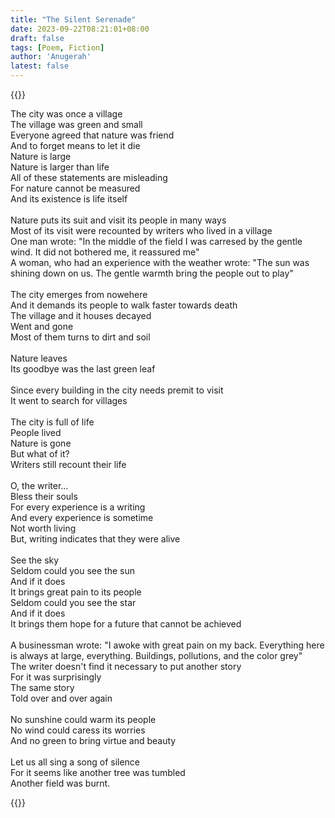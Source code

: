 ```yaml
---
title: "The Silent Serenade"
date: 2023-09-22T08:21:01+08:00
draft: false
tags: [Poem, Fiction]
author: 'Anugerah'
latest: false
---
```


{{<rawhtml>}}

<p style="text-align: center;">

The city was once a village
<br>
The village was green and small
<br>
Everyone agreed that nature was friend
<br>
And to forget means to let it die
<br>
Nature is large
<br>
Nature is larger than life
<br>
All of these statements are misleading
<br>
For nature cannot be measured
<br>
And its existence is life itself
<br>
<br>
Nature puts  its suit and visit its people in many ways
<br>
Most of its visit were recounted by writers who lived in a village
<br>
One man wrote: "In the middle of the field I was carresed by the gentle wind. It did not bothered me, it reassured me"
<br>
A woman, who had an experience with the weather wrote: "The sun was shining down on us. The gentle warmth bring the people out to play"
<br>
<br>
The city emerges from nowehere
<br>
And it demands its people to walk faster towards death
<br>
The village and it houses decayed
<br>
Went and gone
<br>
Most of them turns to dirt and soil
<br>
<br>
Nature leaves
<br>
Its goodbye was the last green leaf
<br>
<br>
Since every building in the city needs premit to visit
<br>
It went to search for villages
<br>
<br>
The city is full of life
<br>
People lived
<br>
Nature is gone
<br>
But what of it?
<br>
Writers still recount their life
<br>
<br>
O, the writer...
<br>
Bless their souls
<br>
For every experience is a writing
<br>
And every experience is sometime
<br>
Not worth living
<br>
But, writing indicates that they were alive
<br>
<br>
See the sky
<br>
Seldom could you see the sun
<br>
And if it does
<br>
It brings great pain to its people
<br>
Seldom could you see the star
<br>
And if it does
<br>
It brings them hope for a future that cannot be achieved
<br>
<br>
A businessman wrote: "I awoke with great pain on my back. Everything here is always at large, everything. Buildings, pollutions, and the color grey"
<br>
The writer doesn't find it necessary to put another story
<br>
For it was surprisingly
<br>
The same story
<br>
Told over and over again
<br>
<br>
No sunshine could warm its people
<br>
No wind could caress its worries
<br>
And no green to bring virtue and beauty
<br>
<br>
Let us all sing a song of silence
<br>
For it seems like another tree was tumbled
<br>
Another field was burnt.
</p>
{{</rawhtml>}}
